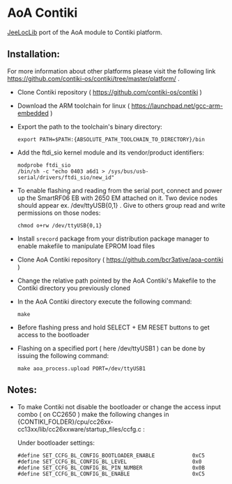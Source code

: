 # AoA Contiki

[JeeLocLib](https://github.com/darbula/JeeLocLib) port of the AoA module to Contiki platform.

## Installation:

For more information about other platforms please visit the following link https://github.com/contiki-os/contiki/tree/master/platform/ .


- Clone Contiki repository ( https://github.com/contiki-os/contiki )

- Download the ARM toolchain for linux ( https://launchpad.net/gcc-arm-embedded )

- Export the path to the toolchain's binary directory:

  `export PATH=$PATH:{ABSOLUTE_PATH_TOOLCHAIN_TO_DIRECTORY}/bin`

- Add the ftdi_sio kernel module and its vendor/product identifiers:

  ```
  modprobe ftdi_sio
  /bin/sh -c "echo 0403 a6d1 > /sys/bus/usb-serial/drivers/ftdi_sio/new_id"
  ```
- To enable flashing and reading from the serial port, connect and power up the SmartRF06 EB with 2650 EM attached on it.
Two device nodes should appear ex. /dev/ttyUSB{0,1} . Give to others group read and write permissions on those nodes:

  `chmod o+rw /dev/ttyUSB{0,1}`

- Install `srecord` package from your distribution package manager to enable makefile to manipulate EPROM load files 

- Clone  AoA Contiki repository ( https://github.com/bcr3ative/aoa-contiki )

- Change the relative path pointed by the AoA Contiki's Makefile to the Contiki directory you previously cloned

- In the AoA Contiki directory execute the following command:

  `make`

- Before flashing press and hold SELECT + EM RESET buttons to get access to the bootloader

- Flashing on a specified port ( here /dev/ttyUSB1 ) can be done by issuing the following command:

  `make aoa_process.upload PORT=/dev/ttyUSB1`

## Notes:

- To make Contiki not disable the bootloader or change the access input combo ( on CC2650 ) make the following changes in {CONTIKI_FOLDER}/cpu/cc26xx-cc13xx/lib/cc26xxware/startup_files/ccfg.c :

  Under bootloader settings:
  ```
  #define SET_CCFG_BL_CONFIG_BOOTLOADER_ENABLE            0xC5
  #define SET_CCFG_BL_CONFIG_BL_LEVEL                  	  0x0
  #define SET_CCFG_BL_CONFIG_BL_PIN_NUMBER                0x0B
  #define SET_CCFG_BL_CONFIG_BL_ENABLE                 	  0xC5
  ```
